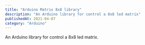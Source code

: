 ```yaml
---
title: "Arduino Matrix 8x8 library"
description: "An Arduino library for control a 8x8 led matrix"
publishedAt: 2021-04-07
category: "Arduino"
---
```


An Arduino library for control a 8x8 led matrix.
